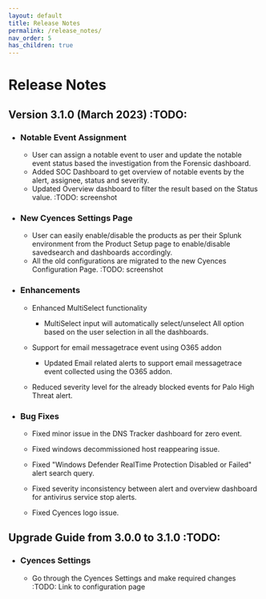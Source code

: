 ```yaml
---
layout: default
title: Release Notes
permalink: /release_notes/
nav_order: 5
has_children: true
---
```


# Release Notes


## Version 3.1.0 (March 2023) :TODO:

* ### Notable Event Assignment
    * User can assign a notable event to user and update the notable event status based the investigation from the Forensic dashboard.
    * Added SOC Dashboard to get overview of notable events by the alert, assignee, status and severity.
    * Updated Overview dashboard to filter the result based on the Status value.
    :TODO: screenshot

* ### New Cyences Settings Page
    * User can easily enable/disable the products as per their Splunk environment from the Product Setup page to enable/disable savedsearch and dashboards accordingly.
    * All the old configurations are migrated to the new Cyences Configuration Page. 
    :TODO: screenshot

* ### Enhancements
    * Enhanced MultiSelect functionality
        * MultiSelect input will automatically select/unselect All option based on the user selection in all the dashboards.
    
    * Support for email messagetrace event using O365 addon 
        * Updated Email related alerts to support email messagetrace event collected using the O365 addon.

    * Reduced severity level for the already blocked events for Palo High Threat alert.


* ### Bug Fixes
    * Fixed minor issue in the DNS Tracker dashboard for zero event.

    * Fixed windows decommissioned host reappearing issue.

    * Fixed "Windows Defender RealTime Protection Disabled or Failed" alert search query.

    * Fixed severity inconsistency between alert and overview dashboard for antivirus service stop alerts.

    * Fixed Cyences logo issue.


## Upgrade Guide from 3.0.0 to 3.1.0 :TODO:

* ### Cyences Settings
    * Go through the Cyences Settings and make required changes
    :TODO: Link to configuration page
